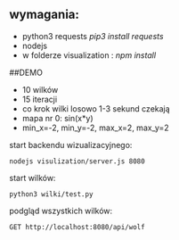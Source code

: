 ## wymagania:
- python3 requests *pip3 install requests*
- nodejs
- w folderze visualization : *npm install*
    
    
##DEMO
- 10 wilków
- 15 iteracji
- co krok wilki losowo 1-3 sekund czekają
- mapa nr 0: sin(x*y)
- min_x=-2, min_y=-2, max_x=2, max_y=2

start backendu wizualizacyjnego:

    nodejs visulization/server.js 8080

start wilków:

    python3 wilki/test.py
    
podgląd wszystkich wilków:

    GET http://localhost:8080/api/wolf